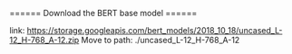 ====== Download the BERT base model ======

link: https://storage.googleapis.com/bert_models/2018_10_18/uncased_L-12_H-768_A-12.zip
Move to path: ./uncased_L-12_H-768_A-12